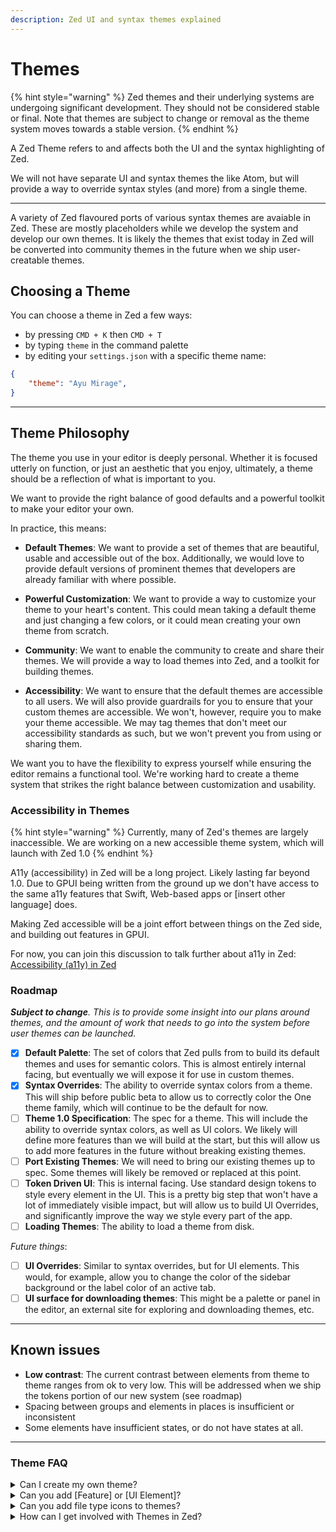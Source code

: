 ```yaml
---
description: Zed UI and syntax themes explained
---
```


# Themes

{% hint style="warning" %}
Zed themes and their underlying systems are undergoing significant development. They should not be considered stable or final. Note that themes are subject to change or removal as the theme system moves towards a stable version.
{% endhint %}

A Zed Theme refers to and affects both the UI and the syntax highlighting of Zed.

We will not have separate UI and syntax themes the like Atom, but will provide a way to override syntax styles (and more) from a single theme.

---

A variety of Zed flavoured ports of various syntax themes are avaiable in Zed. These are mostly placeholders while we develop the system and develop our own themes. It is likely the themes that exist today in Zed will be converted into community themes in the future when we ship user-creatable themes.

## Choosing a Theme

You can choose a theme in Zed a few ways:
- by pressing `CMD + K` then `CMD + T`
- by typing `theme` in the command palette
- by editing your `settings.json` with a specific theme name:

```json
{
    "theme": "Ayu Mirage",
}
```

---

## Theme Philosophy

The theme you use in your editor is deeply personal. Whether it is focused utterly on function, or just an aesthetic that you enjoy, ultimately, a theme should be a reflection of what is important to you.

We want to provide the right balance of good defaults and a powerful toolkit to make your editor your own.

In practice, this means:

- **Default Themes**: We want to provide a set of themes that are beautiful, usable and accessible out of the box. Additionally, we would love to provide default versions of prominent themes that developers are already familiar with where possible.

- **Powerful Customization**: We want to provide a way to customize your theme to your heart's content. This could mean taking a default theme and just changing a few colors, or it could mean creating your own theme from scratch.

- **Community**: We want to enable the community to create and share their themes. We will provide a way to load themes into Zed, and a toolkit for building themes.

- **Accessibility**: We want to ensure that the default themes are accessible to all users. We will also provide guardrails for you to ensure that your custom themes are accessible. We won't, however, require you to make your theme accessible. We may tag themes that don't meet our accessibility standards as such, but we won't prevent you from using or sharing them.

We want you to have the flexibility to express yourself while ensuring the editor remains a functional tool. We're working hard to create a theme system that strikes the right balance between customization and usability.

### Accessibility in Themes

{% hint style="warning" %}
Currently, many of Zed's themes are largely inaccessible. We are working on a new accessible theme system, which will launch with Zed 1.0
{% endhint %}

A11y (accessibility) in Zed will be a long project. Likely lasting far beyond 1.0. Due to GPUI being written from the ground up we don't have access to the same a11y features that Swift, Web-based apps or [insert other language] does.

Making Zed accessible will be a joint effort between things on the Zed side, and building out features in GPUI.

For now, you can join this discussion to talk further about a11y in Zed: [Accessibility (a11y) in Zed](https://github.com/zed-industries/community/discussions/1297)

### Roadmap

_**Subject to change**. This is to provide some insight into our plans around themes, and the amount of work that needs to go into the system before user themes can be launched._

- [x] **Default Palette**: The set of colors that Zed pulls from to build its default themes and uses for semantic colors. This is almost entirely internal facing, but eventually we will expose it for use in custom themes.
- [x] **Syntax Overrides**: The ability to override syntax colors from a theme. This will ship before public beta to allow us to correctly color the One theme family, which will continue to be the default for now.
- [ ] **Theme 1.0 Specification**: The spec for a theme. This will include the ability to override syntax colors, as well as UI colors. We likely will define more features than we will build at the start, but this will allow us to add more features in the future without breaking existing themes.
- [ ] **Port Existing Themes**: We will need to bring our existing themes up to spec. Some themes will likely be removed or replaced at this point.
- [ ] **Token Driven UI**: This is internal facing. Use standard design tokens to style every element in the UI. This is a pretty big step that won't have a lot of immediately visible impact, but will allow us to build UI Overrides, and significantly improve the way we style every part of the app.
- [ ] **Loading Themes**: The ability to load a theme from disk.

*Future things*:
- [ ] **UI Overrides**: Similar to syntax overrides, but for UI elements. This would, for example, allow you to change the color of the sidebar background or the label color of an active tab.
- [ ] **UI surface for downloading themes**: This might be a palette or panel in the editor, an external site for exploring and downloading themes, etc.

---

## Known issues

- **Low contrast**: The current contrast between elements from theme to theme ranges from ok to very low. This will be addressed when we ship the tokens portion of our new system (see roadmap)
- Spacing between groups and elements in places is insufficient or inconsistent
- Some elements have insufficient states, or do not have states at all.

---

### Theme FAQ

<details>

<summary>Can I create my own theme?</summary>

This is planned, though we don't have a timeline. We'll let the community know when this is ready to test and get feedback on.

</details>

<details>

<summary>Can you add [Feature] or [UI Element]?</summary>

This isn't a theme issue. If you would like to discuss something you would like to see added you could start a [discussion](https://github.com/zed-industries/community/discussions).

</details>

<details>

<summary>Can you add file type icons to themes?</summary>

Not yet, but it is [highly requested](https://github.com/zed-industries/community/issues/206) in our community board. If you would like to see this feature specifically, feel free to share any projects for sourcing these in the [GitHub issue](https://github.com/zed-industries/community/issues/206).

</details>

<details>

<summary>How can I get involved with Themes in Zed?</summary>

There is an open themes discussion in our community repository here: [Themes: Ideas, Feedback, Accessibility, Discussion](https://github.com/zed-industries/community/discussions/503).

You can also join [our Discord](https://discord.gg/h4az9geD4Y) to talk about themes and design, but note we **do not** take feature requests or questions about feature timelines in Discord.

</details>
